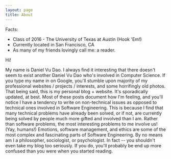 ```yaml
---
layout: page
title: About
---
```


Facts:
* Class of 2016 - The University of Texas at Austin (Hook 'Em!)
* Currently located in San Francisco, CA
* As many of my friends lovingly call me: a reader.

Hi!

My name is Daniel Vu Dao. I always find it interesting that there doesn't seem to exist another Daniel Vu Dao who's involved in Computer Science. If you type my name in on Google, you'll stumble upon majority of my professional websites / projects / interests, and some horrifingly old photos. That being said, this is my personal blog + website. It's sporadically updated, at best. Most of these posts document how I'm feeling, and you'll notice I have a tendency to write on non-technical issues as opposed to technical ones involved in Software Engineering. This is because I find that many technical problems have already been solved, or if not, are currently being solved by people much more gifted and involved than I am. Rather than software problems, the most interesting problems to me involve us! (Yay, humans!) Emotions, software management, and ethics are some of the most complex and fascinating parts of Software Engineering. By no means am I a philosopher, sociologist, or psychologist. In fact -- you shouldn't even take my blog too seriously. If you do, you'll probably be end up more confused than you were when you started reading.
